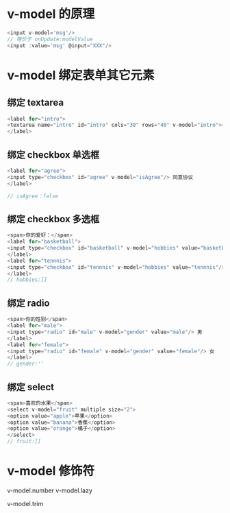 # v-model 的原理
```js
<input v-model='msg'/>
// 等价于 onUpdate:modelValue
<input :value='msg' @input="XXX"/>
```

# v-model 绑定表单其它元素

## 绑定 textarea
```js
<label for="intro">
<textarea name="intro" id="intro" cols="30" rows="40" v-model="intro"></textarea>
</label>
``` 

## 绑定 checkbox  单选框
```js
<label for="agree">
<input type="checkbox" id="agree" v-model="isAgree"/> 同意协议
</label>

// isAgree：false
```

## 绑定 checkbox  多选框
```js
<span>你的爱好：</span> 
<label for="basketball">
<input type="checkbox" id="basketball" v-model="hobbies" value="basketball"/> 篮球 
</label>
<label for="tennnis">
<input type="checkbox" id="tennnis" v-model="hobbies" value="tennnis"/> 网球 
</label>
// hobbies:[]
```

## 绑定 radio
```js
<span>你的性别</span> 
<label for="male">
<input type="radio" id="male" v-model="gender" value="male"/> 男 
</label>
<label for="female">
<input type="radio" id="female" v-model="gender" value="female"/> 女
</label>
// gender:''
```


## 绑定 select
```js
<span>喜欢的水果</span> 
<select v-model="fruit" multiple size="2">
<option value="apple">苹果</option>
<option value="banana">香蕉</option>
<option value="orange">橘子</option>
</select>
// fruit:[]
```



# v-model 修饰符
v-model.number
v-model.lazy  
<!-- 默认触发 @change 事件，没有 .lazy 触发 @input 事件 -->

v-model.trim

